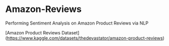 # Amazon-Reviews
Performing Sentiment Analysis on Amazon Product Reviews via NLP

[Amazon Product Reviews Dataset] (https://www.kaggle.com/datasets/thedevastator/amazon-product-reviews)
